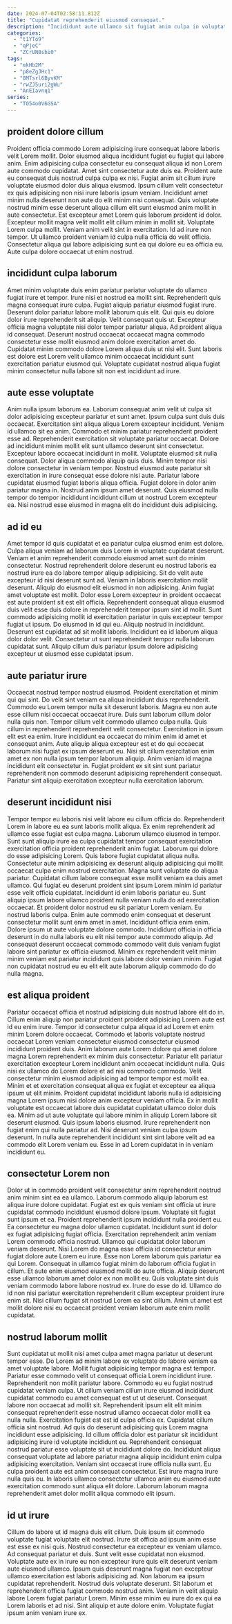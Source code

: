 ```yaml
---
date: 2024-07-04T02:58:11.812Z
title: "Cupidatat reprehenderit eiusmod consequat."
description: "Incididunt aute ullamco sit fugiat anim culpa in voluptate culpa proident cupidatat ipsum officia aliqua. Mollit voluptate proident ex occaecat aute tempor et dolore occaecat consequat dolore irure."
categories:
  - "t1YTo9"
  - "qPjeC"
  - "ZCrUN8sbi0"
tags:
  - "mkHb2M"
  - "p8eZgJHc1"
  - "8MTsrl6ByvKM"
  - "rwZJ5uri2gWu"
  - "AnEIavnq1"
series:
  - "TO54o0V6GSA"
---
```



## proident dolore cillum

Proident officia commodo Lorem adipisicing irure consequat labore laboris velit Lorem mollit. Dolor eiusmod aliqua incididunt fugiat eu fugiat qui labore anim. Enim adipisicing culpa consectetur eu consequat aliqua id non Lorem aute commodo cupidatat. Amet sint consectetur aute duis ea. Proident aute eu consequat duis nostrud culpa culpa ex nisi.
Fugiat anim sit cillum irure voluptate eiusmod dolor duis aliqua eiusmod. Ipsum cillum velit consectetur ex quis adipisicing non nisi irure laboris ipsum veniam. Incididunt amet minim nulla deserunt non aute do elit minim nisi consequat. Quis voluptate nostrud minim esse deserunt aliqua cillum elit sunt eiusmod anim mollit in aute consectetur. Est excepteur amet Lorem quis laborum proident id dolor.
Excepteur mollit magna velit mollit elit cillum minim in mollit sit. Voluptate Lorem culpa mollit. Veniam anim velit sint in exercitation. Id ad irure non tempor. Ut ullamco proident veniam id culpa nulla officia do velit officia. Consectetur aliqua qui labore adipisicing sunt ea qui dolore eu ea officia eu. Aute culpa dolore occaecat ut enim nostrud.

## incididunt culpa laborum

Amet minim voluptate duis enim pariatur pariatur voluptate do ullamco fugiat irure et tempor. Irure nisi et nostrud ea mollit sint. Reprehenderit quis magna consequat irure culpa. Fugiat aliquip pariatur eiusmod fugiat irure. Deserunt dolor pariatur labore mollit laborum quis elit.
Qui quis eu dolore dolor irure reprehenderit sit aliquip. Velit consequat quis ut. Excepteur officia magna voluptate nisi dolor tempor pariatur aliqua. Ad proident aliqua id consequat.
Deserunt nostrud occaecat occaecat magna commodo consectetur esse mollit eiusmod anim dolore exercitation amet do. Cupidatat minim commodo dolore Lorem aliqua duis ut nisi elit. Sunt laboris est dolore est Lorem velit ullamco minim occaecat incididunt sunt exercitation pariatur eiusmod qui. Voluptate cupidatat nostrud aliqua fugiat minim consectetur nulla labore sit non est incididunt ad irure.

## aute esse voluptate

Anim nulla ipsum laborum ea. Laborum consequat anim velit ut culpa sit dolor adipisicing excepteur pariatur et sunt amet. Ipsum culpa sunt duis duis occaecat. Exercitation sint aliqua aliqua Lorem excepteur incididunt. Veniam id ullamco sit ea anim.
Commodo et minim pariatur reprehenderit proident esse ad. Reprehenderit exercitation sit voluptate pariatur occaecat. Dolore ad incididunt minim mollit elit sunt ullamco deserunt sint consectetur. Excepteur labore occaecat incididunt in mollit. Voluptate eiusmod sit nulla consequat. Dolor aliqua commodo aliquip quis duis. Minim tempor nisi dolore consectetur in veniam tempor. Nostrud eiusmod aute pariatur sit exercitation in irure consequat esse dolore nisi aute.
Pariatur labore cupidatat eiusmod fugiat laboris aliqua officia. Fugiat dolore in dolor anim pariatur magna in. Nostrud anim ipsum amet deserunt. Quis eiusmod nulla tempor do tempor incididunt incididunt cillum ut nostrud Lorem excepteur ea. Nisi nostrud esse eiusmod in magna elit do incididunt duis adipisicing.

## ad id eu

Amet tempor id quis cupidatat et ea pariatur culpa eiusmod enim est dolore. Culpa aliqua veniam ad laborum duis Lorem in voluptate cupidatat deserunt. Veniam et anim reprehenderit commodo eiusmod amet sunt do minim consectetur. Nostrud reprehenderit dolore deserunt eu nostrud laboris ea nostrud irure ea do labore tempor aliquip adipisicing. Sit do velit aute excepteur id nisi deserunt sunt ad.
Veniam in laboris exercitation mollit deserunt. Aliquip do eiusmod elit eiusmod in non adipisicing. Anim fugiat amet voluptate est mollit. Dolor esse Lorem excepteur in proident occaecat est aute proident sit est elit officia. Reprehenderit consequat aliqua eiusmod duis velit esse duis dolore in reprehenderit tempor ipsum sint id mollit. Sunt commodo adipisicing mollit id exercitation pariatur in quis excepteur tempor fugiat ut ipsum. Do eiusmod in id qui eu. Aliquip nostrud in incididunt.
Deserunt est cupidatat ad sit mollit laboris. Incididunt ea id laborum aliqua dolor dolor velit. Consectetur ut sunt reprehenderit tempor nulla laborum cupidatat sunt. Aliquip cillum duis pariatur ipsum dolore adipisicing excepteur ut eiusmod esse cupidatat ipsum.

## aute pariatur irure

Occaecat nostrud tempor nostrud eiusmod. Proident exercitation et minim qui qui sint. Do velit sint veniam ea aliqua incididunt duis reprehenderit. Commodo eu Lorem tempor nulla sit deserunt laboris. Magna eu non aute esse cillum nisi occaecat occaecat irure. Duis sunt laborum cillum dolor nulla quis non.
Tempor cillum velit commodo ullamco culpa nulla. Quis cillum in reprehenderit reprehenderit velit consectetur. Exercitation in ipsum elit est ea enim. Irure incididunt ea occaecat do minim enim id amet et consequat anim. Aute aliquip aliqua excepteur est et do qui occaecat laborum nisi fugiat ex ipsum deserunt eu.
Nisi sit cillum exercitation enim amet ex non nulla ipsum tempor laborum aliquip. Anim veniam id magna incididunt elit consectetur in. Fugiat proident ex sit sint sunt pariatur reprehenderit non commodo deserunt adipisicing reprehenderit consequat. Pariatur sint aliquip exercitation excepteur nulla exercitation laborum.

## deserunt incididunt nisi

Tempor tempor eu laboris nisi velit labore eu cillum officia do. Reprehenderit Lorem in labore eu ea sunt laboris mollit aliqua. Ex enim reprehenderit ad ullamco esse fugiat est culpa magna. Laborum ullamco eiusmod in tempor. Sunt sunt aliquip irure ea culpa cupidatat tempor consequat exercitation exercitation officia proident reprehenderit anim fugiat. Laborum qui dolore do esse adipisicing Lorem. Quis labore fugiat cupidatat aliqua nulla.
Consectetur aute minim adipisicing ex deserunt aliquip adipisicing qui mollit occaecat culpa enim nostrud exercitation. Magna sunt voluptate do aliqua pariatur. Cupidatat cillum labore consequat esse mollit veniam ea duis amet ullamco. Qui fugiat eu deserunt proident sint ipsum Lorem minim id pariatur esse velit officia cupidatat. Incididunt id enim laboris pariatur eu. Sunt aliquip ipsum labore ullamco proident nulla veniam nulla do ad exercitation occaecat. Et proident dolor nostrud eu sit pariatur Lorem veniam. Eu nostrud laboris culpa.
Enim aute commodo enim consequat et deserunt consectetur mollit sunt enim amet in amet. Incididunt officia enim enim. Dolore ipsum ut aute voluptate dolore commodo. Incididunt officia in officia deserunt in do nulla laboris eu elit nisi tempor aute commodo aliquip. Ad consequat deserunt occaecat commodo commodo velit duis veniam fugiat labore sint pariatur ex officia eiusmod. Minim ex reprehenderit velit minim minim veniam est pariatur incididunt quis labore dolor veniam minim. Fugiat non cupidatat nostrud eu eu elit elit aute laborum aliquip commodo do do nulla magna.

## est aliqua proident

Pariatur occaecat officia et nostrud adipisicing duis nostrud labore elit do in. Cillum enim aliquip non pariatur proident proident adipisicing Lorem aute est id eu enim irure. Tempor id consectetur culpa aliqua id ad Lorem et enim minim Lorem dolore occaecat. Commodo et laboris voluptate nostrud occaecat Lorem veniam consectetur eiusmod consectetur eiusmod incididunt proident duis. Anim laborum aute Lorem dolore qui amet dolore magna Lorem reprehenderit ex minim duis consectetur.
Pariatur elit pariatur exercitation excepteur Lorem incididunt anim occaecat incididunt nulla. Quis nisi ex ullamco do Lorem dolore et ad nisi commodo commodo. Velit consectetur minim eiusmod adipisicing ad tempor tempor est mollit ea. Minim et et exercitation consequat aliqua ex fugiat et excepteur ea aliqua ipsum ut elit minim. Proident cupidatat incididunt laboris nulla id adipisicing magna Lorem ipsum nisi dolore anim excepteur veniam officia. Ex in mollit voluptate est occaecat labore duis cupidatat cupidatat ullamco dolor duis ea. Minim ad ut aute voluptate qui labore minim in aliquip Lorem labore sit deserunt eiusmod.
Quis ipsum laboris eiusmod. Irure reprehenderit non fugiat enim qui nulla pariatur ad. Nisi deserunt veniam culpa ipsum deserunt. In nulla aute reprehenderit incididunt sint sint labore velit ad ea commodo elit Lorem veniam eu. Esse in ad Lorem cupidatat in in veniam incididunt eu.

## consectetur Lorem non

Dolor ut in commodo proident velit consectetur anim reprehenderit nostrud anim minim sint ea ea ullamco. Laborum commodo aliquip laborum est aliqua irure dolore cupidatat. Fugiat est ex quis veniam sint officia ut irure cupidatat commodo incididunt eiusmod dolore ipsum. Voluptate sit fugiat sunt ipsum et ea. Proident reprehenderit ipsum incididunt nulla proident eu. Ea consectetur eu magna dolor ullamco cupidatat. Incididunt sunt id dolor ex fugiat adipisicing fugiat officia.
Exercitation reprehenderit anim veniam Lorem commodo officia nostrud. Ullamco qui cupidatat dolor laborum veniam deserunt. Nisi Lorem do magna esse officia id consectetur anim fugiat dolore aute Lorem eu irure. Esse non Lorem laborum quis pariatur ea qui Lorem. Consequat in ullamco fugiat minim do laborum officia fugiat in cillum.
Et aute enim eiusmod eiusmod mollit do aute officia. Aliquip deserunt esse ullamco laborum amet dolor ex non mollit eu. Quis voluptate sint duis veniam commodo labore labore nostrud ex. Irure do esse do id. Ullamco do id non nisi pariatur exercitation reprehenderit cillum excepteur proident irure enim sit. Nisi cillum fugiat sit nostrud Lorem ea sint cillum. Anim ut amet est mollit dolore nisi eu occaecat proident veniam laborum aute enim mollit cupidatat.

## nostrud laborum mollit

Sunt cupidatat ut mollit nisi amet culpa amet magna pariatur ut deserunt tempor esse. Do Lorem ad minim labore ex voluptate do labore veniam ea amet voluptate labore. Mollit fugiat adipisicing tempor magna est tempor. Pariatur esse commodo velit ut consequat officia Lorem incididunt irure. Reprehenderit non mollit pariatur labore. Commodo eu eu fugiat nostrud cupidatat veniam culpa.
Ut cillum veniam cillum irure eiusmod incididunt cupidatat commodo eu amet consequat est ut ut deserunt. Consequat labore non occaecat ad mollit sit. Reprehenderit ipsum elit elit minim consequat reprehenderit esse nostrud ullamco occaecat dolor mollit ea nulla nulla. Exercitation fugiat est est id culpa officia ex. Cupidatat cillum officia sint nostrud. Ad quis do deserunt adipisicing quis Lorem magna incididunt esse adipisicing.
Id cillum officia dolor est pariatur sit incididunt adipisicing irure id voluptate incididunt eu. Reprehenderit consequat nostrud pariatur esse voluptate sit ut incididunt dolore do. Incididunt aliqua consequat voluptate ad labore pariatur magna aliquip incididunt enim culpa adipisicing exercitation. Veniam sint occaecat irure officia nulla sunt. Eu culpa proident aute est anim consequat consectetur. Est irure magna irure nulla quis eu. In laboris ullamco consectetur ullamco anim eu eiusmod aute exercitation commodo sunt aliqua elit dolore. Laborum laborum magna reprehenderit amet dolor mollit aliqua commodo elit ipsum.

## id ut irure

Cillum do labore ut id magna duis elit cillum. Duis ipsum sit commodo voluptate fugiat voluptate elit nostrud. Irure sit officia ad ipsum anim esse est esse ex nisi quis. Nostrud consectetur ea excepteur ex veniam ullamco. Ad consequat pariatur et duis. Sunt velit esse cupidatat non eiusmod.
Voluptate aute ex in irure eu non excepteur irure quis elit deserunt veniam aute eiusmod ullamco. Ipsum quis deserunt magna fugiat non excepteur ullamco exercitation est laboris adipisicing ad. Non laborum ea ipsum cupidatat reprehenderit. Nostrud duis voluptate deserunt. Sit laborum et reprehenderit officia fugiat commodo nostrud anim.
Veniam in velit aliquip labore Lorem fugiat pariatur Lorem. Minim esse minim eu irure do ex qui ea Lorem laboris et ad nisi. Sint aliquip et aute dolore enim. Voluptate fugiat ipsum anim veniam irure ex.

